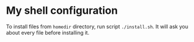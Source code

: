 # My shell configuration

To install files from `homedir` directory, run script `./install.sh`. 
It will ask you about every file before installing it.
